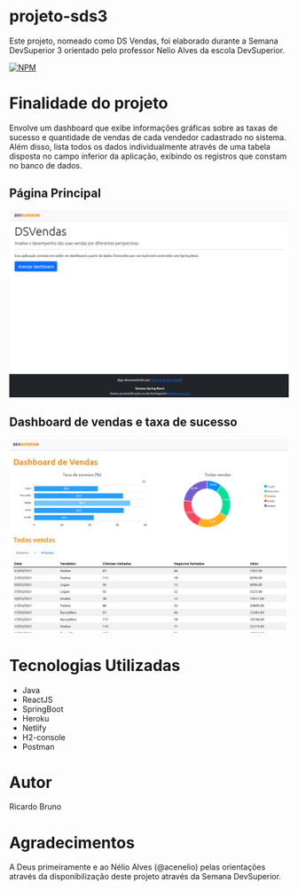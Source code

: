 # projeto-sds3
Este projeto, nomeado como DS Vendas, foi elaborado durante a Semana DevSuperior 3 orientado pelo professor Nelio Alves da escola DevSuperior.

[![NPM](https://img.shields.io/npm/l/java)](https://github.com/RicardoBrunoB/projeto-sds3/blob/master/LICENSE)

# Finalidade do projeto
Envolve um dashboard que exibe informações gráficas sobre as taxas de sucesso e quantidade de vendas de cada vendedor cadastrado no sistema. 
Além disso, lista todos os dados individualmente através de uma tabela disposta no campo inferior da aplicação, exibindo os registros que constam no banco de dados.

## Página Principal
![Início](https://github.com/RicardoBrunoB/assets/blob/master/DSVendas/print%201home.png)

## Dashboard de vendas e taxa de sucesso
![Visualização de vendedores](https://github.com/RicardoBrunoB/assets/blob/master/DSVendas/print%20dashboard.png)

# Tecnologias Utilizadas
- Java
- ReactJS 
- SpringBoot 
- Heroku 
- Netlify 
- H2-console
- Postman

# Autor
Ricardo Bruno

# Agradecimentos
A Deus primeiramente e ao Nélio Alves (@acenelio) pelas orientações através da disponibilização deste projeto através da Semana DevSuperior.
